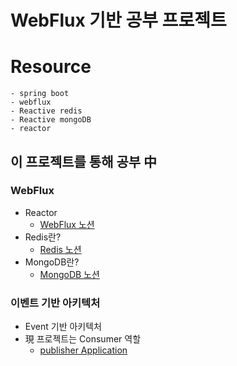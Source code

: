 WebFlux 기반 공부 프로젝트
==========================

# Resource
```text
- spring boot
- webflux
- Reactive redis
- Reactive mongoDB
- reactor
```

## 이 프로젝트를 통해 공부 中

### WebFlux
- Reactor
  - [WebFlux 노션](https://www.notion.so/WebFlux-33f07dbcfe664c97809acbe776557e4d?pvs=4, "노션 링크")
- Redis란?
  - [Redis 노션](https://www.notion.so/REDIS-f750da89e53f468a80f8e114a4236670?pvs=4, "노션 링크")
- MongoDB란?
  - [MongoDB 노션](https://www.notion.so/MongoDB-76d2c05c8c1d49fa99f3e798e74f248f?pvs=4, "노션 링크")


### 이벤트 기반 아키텍처
- Event 기반 아키텍처
- 現 프로젝트는 Consumer 역할
  - [publisher Application](https://github.com/KYUHEON-LEE-94/basic-eventDriven-publisher, "publisher")
  
